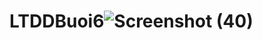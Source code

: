 # LTDDBuoi6![Screenshot (40)](https://user-images.githubusercontent.com/80930428/195496324-95eee543-0b5d-43c0-bb2e-46734f7c0ad0.png)
